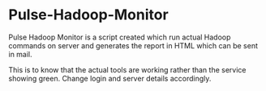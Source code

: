 # Pulse-Hadoop-Monitor
Pulse Hadoop Monitor is a script created which run actual Hadoop commands on server
and generates the report in HTML which can be sent in mail.

This is to know that the actual tools are working rather than the service showing green.
Change login and server details accordingly.
